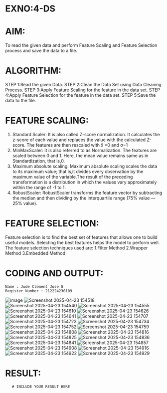 # EXNO:4-DS
# AIM:
To read the given data and perform Feature Scaling and Feature Selection process and save the
data to a file.

# ALGORITHM:
STEP 1:Read the given Data.
STEP 2:Clean the Data Set using Data Cleaning Process.
STEP 3:Apply Feature Scaling for the feature in the data set.
STEP 4:Apply Feature Selection for the feature in the data set.
STEP 5:Save the data to the file.

# FEATURE SCALING:
1. Standard Scaler: It is also called Z-score normalization. It calculates the z-score of each value and replaces the value with the calculated Z-score. The features are then rescaled with x̄ =0 and σ=1
2. MinMaxScaler: It is also referred to as Normalization. The features are scaled between 0 and 1. Here, the mean value remains same as in Standardization, that is,0.
3. Maximum absolute scaling: Maximum absolute scaling scales the data to its maximum value; that is,it divides every observation by the maximum value of the variable.The result of the preceding transformation is a distribution in which the values vary approximately within the range of -1 to 1.
4. RobustScaler: RobustScaler transforms the feature vector by subtracting the median and then dividing by the interquartile range (75% value — 25% value).

# FEATURE SELECTION:
Feature selection is to find the best set of features that allows one to build useful models. Selecting the best features helps the model to perform well.
The feature selection techniques used are:
1.Filter Method
2.Wrapper Method
3.Embedded Method

# CODING AND OUTPUT:
~~~
Name : Jude Clement Jose G
Register Number : 212224230109
~~~
![image](https://github.com/user-attachments/assets/3a95616b-66fe-404d-9df1-634f18af2a68)
![Screenshot 2025-04-23 154518](https://github.com/user-attachments/assets/6dbc6b4a-e65a-4a71-9df5-ef501ff34364)
![Screenshot 2025-04-23 154540](https://github.com/user-attachments/assets/e4682bde-12a0-40ba-bb01-31439c5fb739)
![Screenshot 2025-04-23 154555](https://github.com/user-attachments/assets/64199dd1-e576-419a-9ce8-cad3d69daeb8)
![Screenshot 2025-04-23 154610](https://github.com/user-attachments/assets/0dc50f9f-57e8-43e6-b64d-db7719962a94)
![Screenshot 2025-04-23 154626](https://github.com/user-attachments/assets/f06af809-a2b7-4192-8b2f-fcd7cd3e6023)
![Screenshot 2025-04-23 154641](https://github.com/user-attachments/assets/4df7914e-ff91-4dcb-a22f-514feab1411e)
![Screenshot 2025-04-23 154707](https://github.com/user-attachments/assets/178bd9e9-4e07-4ea3-ade0-e9b13e0abfaf)
![Screenshot 2025-04-23 154723](https://github.com/user-attachments/assets/02334089-5304-4e9d-8474-64204f571269)
![Screenshot 2025-04-23 154734](https://github.com/user-attachments/assets/25c71b5e-4d8d-460e-8daa-c211a566a4a1)
![Screenshot 2025-04-23 154752](https://github.com/user-attachments/assets/7963225a-4ed9-4ca3-aeef-0bcb70759b89)
![Screenshot 2025-04-23 154759](https://github.com/user-attachments/assets/cf3a5522-7027-4d92-87cd-1df8ce0a942c)
![Screenshot 2025-04-23 154808](https://github.com/user-attachments/assets/ab2ecc5c-42b0-4064-af5f-72912ae4b8b5)
![Screenshot 2025-04-23 154816](https://github.com/user-attachments/assets/10fdb473-5ef1-4612-809a-c73ca8fa0f6b)
![Screenshot 2025-04-23 154825](https://github.com/user-attachments/assets/a35a5241-0a92-471e-8b48-cd24575fb3d7)
![Screenshot 2025-04-23 154836](https://github.com/user-attachments/assets/dffef663-3647-48b7-9ace-77d4592ef801)
![Screenshot 2025-04-23 154841](https://github.com/user-attachments/assets/5861d664-f8ca-4a27-ae00-a14d1b7fd08b)
![Screenshot 2025-04-23 154857](https://github.com/user-attachments/assets/84222fee-1dd4-4fac-896c-996e1a0ba0c1)
![Screenshot 2025-04-23 154908](https://github.com/user-attachments/assets/8512f1e9-98f2-4e57-bcd6-112c1723ff77)
![Screenshot 2025-04-23 154916](https://github.com/user-attachments/assets/40e3adb3-a8e0-48d3-8a5c-16887955a64d)
![Screenshot 2025-04-23 154922](https://github.com/user-attachments/assets/8645b34a-ad8e-4354-a5e1-5f6344c5af32)
![Screenshot 2025-04-23 154929](https://github.com/user-attachments/assets/ee9bf194-30c6-44bb-9ae8-245eb27e202b)

# RESULT:
       # INCLUDE YOUR RESULT HERE
